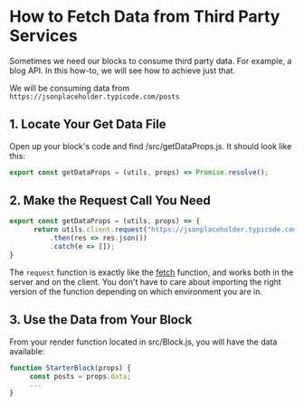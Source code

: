 # How to Fetch Data from Third Party Services

Sometimes we need our blocks to consume third party data. For example, a blog API. In this how-to, we will see
how to achieve just that.

We will be consuming data from `https://jsonplaceholder.typicode.com/posts`

## 1. Locate Your Get Data File 

Open up your block's code and find /src/getDataProps.js. It should look like this:

```js
export const getDataProps = (utils, props) => Promise.resolve();
```

## 2. Make the Request Call You Need

```js
export const getDataProps = (utils, props) => {
      return utils.client.request("https://jsonplaceholder.typicode.com/posts")
          .then(res => res.json())
          .catch(e => []);
}
```

The `request` function is exactly like the [fetch](https://developer.mozilla.org/en-US/docs/Web/API/Fetch_API) function, and works both in the server and on the client.
You don't have to care about importing the right version of the function depending on which environment you are in.

## 3. Use the Data from Your Block

From your render function located in src/Block.js, you will have the data available:

```js
function StarterBlock(props) {
     const posts = props.data;
     ...
}
```
